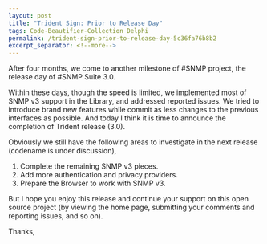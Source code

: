 ```yaml
---
layout: post
title: "Trident Sign: Prior to Release Day"
tags: Code-Beautifier-Collection Delphi
permalink: /trident-sign-prior-to-release-day-5c36fa76b8b2
excerpt_separator: <!--more-->
---
```

After four months, we come to another milestone of #SNMP project, the release day of #SNMP Suite 3.0.
<!--more-->

Within these days, though the speed is limited, we implemented most of SNMP v3 support in the Library, and addressed reported issues. We tried to introduce brand new features while commit as less changes to the
previous interfaces as possible. And today I think it is time to announce the completion of Trident release (3.0).

Obviously we still have the following areas to investigate in the next release (codename is under discussion),

1. Complete the remaining SNMP v3 pieces.
1. Add more authentication and privacy providers.
1. Prepare the Browser to work with SNMP v3.

But I hope you enjoy this release and continue your support on this open source project (by viewing the home page, submitting your comments and reporting issues, and so on).

Thanks,
